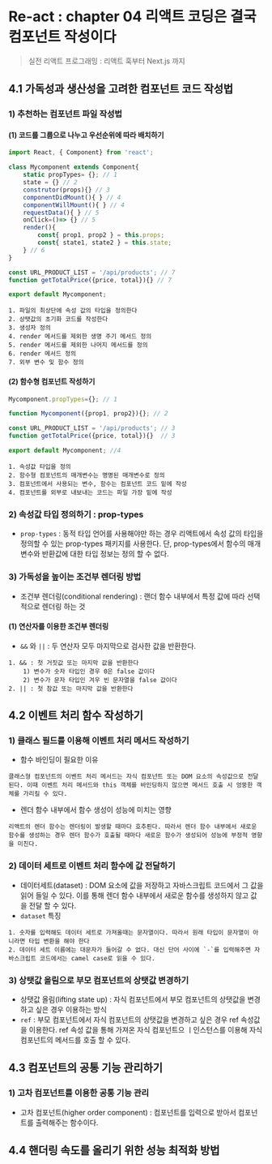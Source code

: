 # Re-act :  chapter 04 리액트 코딩은 결국 컴포넌트 작성이다

> 실전 리액트 프로그래밍 : 리액트 훅부터 Next.js 까지



## 4.1 가독성과 생산성을 고려한 컴포넌트 코드 작성법

### 1) 추천하는 컴포넌트 파일 작성법

#### (1) 코드를 그룹으로 나누고 우선순위에 따라 배치하기

```js
import React, { Component} from 'react';

class Mycomponent extends Component{
    static propTypes= {}; // 1
    state = {} // 2
    construtor(props){} // 3
    componentDidMount(){ } // 4
    componentWillMount(){ } // 4
    requestData(){ } // 5
    onClick=()=> {} // 5
    render(){ 
        const{ prop1, prop2 } = this.props;
        const{ state1, state2 } = this.state;
    } // 6
}

const URL_PRODUCT_LIST = '/api/products'; // 7
function getTotalPrice({price, total}){} // 7

export default Mycomponent;
```

```
1. 파일의 최상단에 속성 값의 타입을 정의한다
2. 상탯값의 초기화 코드를 작성한다
3. 생성자 정의
4. render 메서드를 제외한 생명 주기 메서드 정의
5. render 메서드를 제외한 나머지 메서드를 정의
6. render 메서드 정의
7. 외부 변수 및 함수 정의
```



#### (2) 함수형 컴포넌트 작성하기

```js
Mycomponent.propTypes={}; // 1

function Mycomponent({prop1, prop2}){}; // 2

const URL_PRODUCT_LIST = '/api/products'; // 3
function getTotalPrice({price, total}){}  // 3

export default Mycomponent; //4
```

```
1. 속성값 타입을 정의
2. 함수형 컴포넌트의 매개변수는 명명된 매개변수로 정의
3. 컴포넌트에서 사용되는 변수, 함수는 컴포넌트 코드 밑에 작성
4. 컴포넌트를 외부로 내보내는 코드는 파일 가장 밑에 작성
```

### 2) 속성값 타입 정의하기 : prop-types

* `prop-types` : 동적 타입 언어를 사용해야만 하는 경우 리액트에서 속성 값의 타입을 정의할 수 있는 prop-types 패키지를 사용한다. 단, prop-types에서 함수의 매개변수와 반환값에 대한 타입 정보는 정의 할 수 없다.

### 3) 가독성을 높이는 조건부 렌더링 방법

* 조건부 렌더링(conditional rendering) : 랜더 함수 내부에서 특정 값에 따라 선택적으로 렌더링 하는 것 

#### (1) 연산자를 이용한 조건부 렌더링

* `&&` 와 `||` :  두 연산자 모두 마지막으로 검사한 값을 반환한다.

```
1. && : 첫 거짓값 또는 마지막 값을 반환한다
	1) 변수가 숫자 타입인 경우 0은 false 값이다
	2) 변수가 문자 타입인 겨우 빈 문자열을 false 값이다
2. || : 첫 참값 또는 마지막 값을 반환한다
```




## 4.2 이벤트 처리 함수 작성하기

### 1) 클래스 필드를 이용해 이벤트 처리 메서드 작성하기

* 함수 바인딩이 필요한 이유

```
클래스형 컴포넌트의 이벤트 처리 메서드는 자식 컴포넌트 또는 DOM 요소의 속성값으로 전달된다. 이때 이벤트 처리 메서드와 this 객체를 바인딩하지 않으면 메서드 호출 시 엉뚱한 객체를 가리킬 수 있다.
```

* 렌더 함수 내부에서 함수 생성이 성능에 미치는 영향

```
리액트의 렌더 함수는 렌더링이 발생할 때마다 호추뢴다. 따라서 렌더 함수 내부에서 새로운 함수를 생성하는 경우 렌더 함수가 호출될 때마다 새로운 함수가 생성되어 성능에 부정적 영향을 미친다.
```

### 2) 데이터 세트로 이벤트 처리 함수에 값 전달하기

* 데이터세트(dataset) : DOM 요소에 값을 저장하고 자바스크립트 코드에서 그 값을 읽어 들일  수 있다. 이를 통해 렌더 함수 내부에서 새로운 함수를 생성하지 않고 값을 전달 할 수 있다.
* `dataset` 특징

```
1. 숫자를 입력해도 데이터 세트로 가져올때는 문자열이다. 따라서 원래 타입이 문자열이 아니라면 타입 변환을 해야 한다
2. 데이터 세트 이름에는 대문자가 들어갈 수 없다. 대신 단어 사이에 `-`를 입력해주면 자바스크립트 코드에서는 camel case로 읽을 수 있다.
```

### 3) 상탯값 올림으로 부모 컴포넌트의 상탯값 변경하기

* 상탯값 올림(lifting state up) : 자식 컴포넌트에서 부모 컴포넌트의 상탯값을 변경하고 싶은 경우 이용하는 방식
* `ref` : 부모 컴포넌트에서 자식 컴포넌트의 상탯값을 변경하고 싶은 경우 ref 속성값을 이용한다. ref 속성 값을 통해 가져온 자식 컴포넌트으 ㅣ인스턴스를 이용해 자식 컴포넌트의 메서드를 호출 할 수 있다.

## 4.3 컴포넌트의 공통 기능 관리하기

### 1) 고차 컴포넌트를 이용한 공통 기능 관리

* 고차 컴포넌트(higher order component) : 컴포넌트를 입력으로 받아서 컴포넌트를 출력해주는 함수이다.

## 4.4 핸더링 속도를 올리기 위한 성능 최적화 방법



